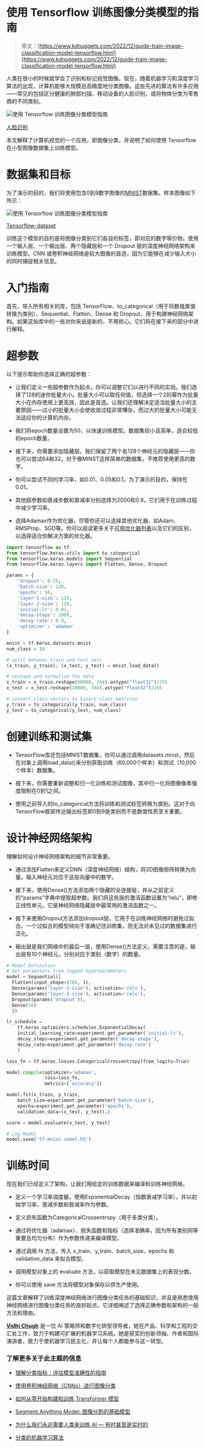 # 使用 Tensorflow 训练图像分类模型的指南

> 原文：[https://www.kdnuggets.com/2022/12/guide-train-image-classification-model-tensorflow.html](https://www.kdnuggets.com/2022/12/guide-train-image-classification-model-tensorflow.html)

人类在很小的时候就学会了识别和标记视觉图像。现在，随着机器学习和深度学习算法的出现，计算机能够大规模且高精度地分类图像。这些先进的算法有许多应用——常见的包括区分健康的肺部扫描、移动设备的人脸识别，或将物体分类为零售商的不同类别。

![使用 Tensorflow 训练图像分类模型指南](../Images/472ad8cf48e76d29710c311e72f06031.png)

[人脸识别](https://www.freepik.com/free-vector/man-face-scan-biometric-digital-technology_5597121.htm#query=facial%20recognition&position=1&from_view=search&track=sph)

本文解释了计算机视觉的一个应用，即图像分类，并说明了如何使用 Tensorflow 在小型图像数据集上训练模型。

# 数据集和目标

为了演示的目的，我们将使用包含0到9数字图像的[MNIST](https://knowyourdata-tfds.withgoogle.com/#tab=STATS&dataset=mnist)数据集。样本图像如下所示：

![使用 Tensorflow 训练图像分类模型指南](../Images/dfcba57b4b12bbea981a23980db6396f.png)

[Tensorflow-dataset](https://www.tensorflow.org/datasets/catalog/mnist)

训练这个模型的目的是将图像分类到它们各自的标签，即对应的数字等价物。使用一个输入层、一个输出层、两个隐藏层和一个 Dropout 层的深度神经网络架构来训练模型。CNN 或卷积神经网络是较大图像的首选，因为它能够在减少输入大小的同时捕捉相关信息。

# 入门指南

首先，导入所有相关的库，包括 TensorFlow、to_categorical（用于将数值类值转换为类别）、Sequential、Flatten、Dense 和 Dropout，用于构建神经网络架构。如果这些库中的一些对你来说是新的，不用担心。它们将在接下来的部分中进行解释。

# 超参数

以下提示帮助你选择正确的超参数：

+   让我们定义一些超参数作为起点，你可以调整它们以进行不同的实验。我们选择了128的迷你批量大小。批量大小可以取任何值，但选择一个2的幂作为批量大小在内存使用上更高效，因此是首选。让我们还理解决定适当批量大小的主要原因——过小的批量大小会使收敛过程非常嘈杂，而过大的批量大小可能无法适应你的计算机内存。

+   我们将epoch数量设置为50，以快速训练模型。数据集较小且简单，适合较低的epoch数量。

+   接下来，你需要添加隐藏层。我们保留了两个各128个神经元的隐藏层——你也可以尝试64和32。对于像MINST这样简单的数据集，不推荐使用更高的数字。

+   你可以尝试不同的学习率，如0.01、0.05和0.1。为了演示的目的，保持在0.01。

+   其他超参数如衰减步数和衰减率分别选择为2000和0.9。它们用于在训练过程中减少学习率。

+   选择Adamax作为优化器，尽管你还可以选择其他优化器，如Adam、RMSProp、SGD等。你可以阅读更多关于[可用优化器列表](https://www.tensorflow.org/api_docs/python/tf/keras/optimizers)以及它们的区别，以选择适合你解决方案的优化器。

```py
import tensorflow as tf
from tensorflow.keras.utils import to_categorical
from tensorflow.keras.models import Sequential
from tensorflow.keras.layers import Flatten, Dense, Dropout

params = {
    'dropout': 0.25,
    'batch-size': 128,
    'epochs': 50,
    'layer-1-size': 128,
    'layer-2-size': 128,
    'initial-lr': 0.01,
    'decay-steps': 2000,
    'decay-rate': 0.9,
    'optimizer': 'adamax'
}

mnist = tf.keras.datasets.mnist  
num_class = 10

# split between train and test sets
(x_train, y_train), (x_test, y_test) = mnist.load_data()

# reshape and normalize the data
x_train = x_train.reshape(60000, 784).astype("float32")/255
x_test = x_test.reshape(10000, 784).astype("float32")/255

# convert class vectors to binary class matrices
y_train = to_categorical(y_train, num_class)
y_test = to_categorical(y_test, num_class)
```

# 创建训练和测试集

+   TensorFlow库还包括MNIST数据集，你可以通过调用datasets.mnist，然后在对象上调用load_data()来分别获取训练（60,000个样本）和测试（10,000个样本）数据集。

+   接下来，你需要重新调整和归一化训练和测试图像，其中归一化将图像像素强度限制在0到1之间。

+   使用之前导入的to_categorical方法将训练和测试标签转换为类别。这对于向TensorFlow框架传达输出标签即0到9是类别而不是数值性质至关重要。

# 设计神经网络架构

理解如何设计神经网络架构的细节非常重要。

+   通过添加Flatten来定义DNN（深度神经网络）结构，将2D图像矩阵转换为向量。输入神经元对应于这些向量中的数字。

+   接下来，使用Dense()方法添加两个隐藏的全连接层，并从之前定义的“params”字典中提取超参数。我们将这些层的激活函数设置为“relu”，即修正线性单元，它是神经网络隐藏层中最常用的激活函数之一。

+   接下来使用Dropout方法添加dropout层。它用于在训练神经网络时避免过拟合。一个过拟合的模型倾向于准确记住训练集，而无法对未见过的数据集进行泛化。

+   输出层是我们网络中的最后一层，使用Dense()方法定义。需要注意的是，输出层有10个神经元，分别对应于类别（数字）的数量。

```py
# Model Definition
# Get parameters from logged hyperparameters
model = Sequential([
  Flatten(input_shape=(784, )),
  Dense(params('layer-1-size'), activation='relu'),
  Dense(params('layer-2-size'), activation='relu'),
  Dropout(params('dropout')),
  Dense(10)
  ])

lr_schedule = 
    tf.keras.optimizers.schedules.ExponentialDecay(
    initial_learning_rate=experiment.get_parameter('initial-lr'),
    decay_steps=experiment.get_parameter('decay-steps'),
    decay_rate=experiment.get_parameter('decay-rate')
    )

loss_fn = tf.keras.losses.CategoricalCrossentropy(from_logits=True)

model.compile(optimizer='adamax', 
              loss=loss_fn,
              metrics=['accuracy'])

model.fit(x_train, y_train,
    batch_size=experiment.get_parameter('batch-size'),
    epochs=experiment.get_parameter('epochs'),
    validation_data=(x_test, y_test),)

score = model.evaluate(x_test, y_test)

# Log Model
model.save('tf-mnist-comet.h5')
```

# 训练时间

现在我们已经定义了架构，让我们用给定的训练数据来编译和训练神经网络。

+   定义一个学习率调度器，使用ExponentialDecay（指数衰减学习率），并以初始学习率、衰减步数和衰减率作为参数。

+   定义损失函数为CategoricalCrossentropy（用于多类分类）。

+   通过将优化器（adamax）、损失函数和指标（选择准确率，因为所有类别同等重要且均匀分布）作为参数传递来编译模型。

+   通过调用 fit 方法，传入 x_train、y_train、batch_size、epochs 和 validation_data 来拟合模型。

+   调用模型对象上的 evaluate 方法，以获取模型在未见数据集上的表现分数。

+   你可以使用 save 方法将模型对象保存以供生产使用。

这篇文章解释了训练深度神经网络进行图像分类任务的基础知识，并且是熟悉使用神经网络进行图像分类任务的良好起点。它详细阐述了选择正确参数和架构的一般方法和理由。

**[Vidhi Chugh](https://vidhi-chugh.medium.com/)** 是一位 AI 策略师和数字化转型领导者，她在产品、科学和工程的交汇处工作，致力于构建可扩展的机器学习系统。她是获奖的创新领袖、作者和国际演讲者，致力于使机器学习民主化，并让每个人都能参与这一转型。

### 了解更多关于此主题的信息

+   [理解分类指标：评估模型准确性的指南](https://www.kdnuggets.com/understanding-classification-metrics-your-guide-to-assessing-model-accuracy)

+   [使用卷积神经网络（CNNs）进行图像分类](https://www.kdnuggets.com/2022/05/image-classification-convolutional-neural-networks-cnns.html)

+   [如何从零开始构建和训练 Transformer 模型](https://www.kdnuggets.com/how-to-build-and-train-a-transformer-model-from-scratch-with-hugging-face-transformers)

+   [Segment Anything Model: 图像分割的基础模型](https://www.kdnuggets.com/2023/07/segment-anything-model-foundation-model-image-segmentation.html)

+   [为什么我们永远需要人类来训练 AI — 有时甚至是实时的](https://www.kdnuggets.com/2021/12/why-we-need-humans-training-ai.html)

+   [分类的机器学习算法](https://www.kdnuggets.com/2022/03/machine-learning-algorithms-classification.html)
